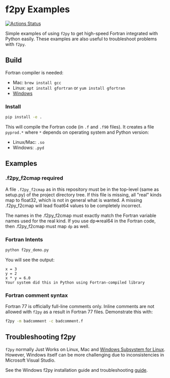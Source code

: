 # f2py Examples

[![Actions Status](https://github.com/scivision/f2py-examples/workflows/ci/badge.svg)](https://github.com/scivision/f2py-examples/actions)


Simple examples of using `f2py` to get high-speed Fortran integrated with Python easily.
These examples are also useful to troubleshoot problems with `f2py`.

## Build

Fortran compiler is needed:

* Mac: `brew install gcc`
* Linux: `apt install gfortran`  or  `yum install gfortran`
* [Windows](https://www.scivision.dev/install-latest-gfortran-on-ubuntu/)

### Install

```sh
pip install -e .
```

This will compile the Fortran code (in `.f` and `.f90` files).
It creates a file `pyprod.*` where `*` depends on operating system and Python version:

* Linux/Mac: `.so`
* Windows: `.pyd`

## Examples

### .f2py_f2cmap required

A file `.f2py_f2cmap` as in this repository must be in the top-level (same as setup.py) of the project directory tree.
If this file is missing, all "real" kinds map to float32, which is not in general what is wanted.
A missing .f2py_f2cmap will lead float64 values to be completely incorrect.

The names in the .f2py_f2cmap must exactly match the Fortran variable names used for the real kind.
If you use dp=>real64 in the Fortran code, then .f2py_f2cmap must map `dp` as well.

### Fortran Intents

```sh
python f2py_demo.py
```
You will see the output:
```
x = 3
y = 2
x * y = 6.0
Your system did this in Python using Fortran-compiled library
```

### Fortran comment syntax

Fortran 77 is officially full-line comments only. Inline comments are
not allowed with `f2py` as a result in Fortran 77 files. Demonstrate
this with:
```sh
f2py -m badcomment -c badcomment.f
```

## Troubleshooting f2py

`f2py` normally Just Works on Linux, Mac and
[Windows Subsystem for Linux](https://www.scivision.dev/tags/windows-subsystem-for-linux).
However, Windows itself can be more challenging due to inconsistencies in Microsoft Visual Studio.

See the Windows f2py installation guide and troubleshooting
[guide](https://www.scivision.dev/f2py-running-fortran-code-in-python-on-windows/).
